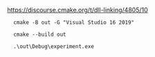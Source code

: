 https://discourse.cmake.org/t/dll-linking/4805/10

```
  cmake -B out -G "Visual Studio 16 2019"

  cmake --build out

  .\out\Debug\experiment.exe
```